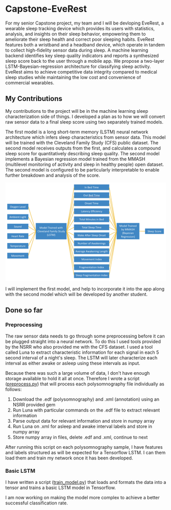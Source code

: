 # Capstone-EveRest

For my senior Capstone project, my team and I will be devloping EveRest, a wearable sleep tracking device which provides its users with statistics, analysis, and insights on their sleep behavior, empowering them to ameliorate their sleep health and correct poor sleeping habits. EveRest features both a wristband and a headband device, which operate in tandem to collect high-fidelity sensor data during sleep. A machine learning backend identifies key sleep quality indicators and reports a synthesized sleep score back to the user through a mobile app. We propose a two-layer LSTM-Bayesian-regression architecture for classifying sleep activity. EveRest aims to achieve competitive data integrity compared to medical sleep studies while maintaining the low cost and convenience of commercial wearables.

## My Contributions

My contributions to the project will be in the machine learning sleep characterization side of things. I developed a plan as to how we will convert raw sensor data to a final sleep score using two separately trained models.

The first model is a long short-term memory (LSTM) neural network architecture which infers sleep characteristics from sensor data. This model will be trained with the Cleveland Family Study (CFS) public dataset. The second model receives outputs from the first, and calculates a compound sleep score for quantitatively describing sleep quality. The second model implements a Bayesian regression model trained from the MMASH (multilevel monitoring of activity and sleep in healthy people) open dataset. The second model is configured to be particularly interpretable to enable further breakdown and analysis of the score.

![GitHub Logo](ML_diagram.png)

I will implement the first model, and help to incorporate it into the app along with the second model which will be developed by another student.

## Done so far

### Preprocessing

The raw sensor data needs to go through some preprocessing before it can be plugged straight into a neural network. To do this I used tools provided by the NSRR who also provided me with the CFS dataset. I used a tool called Luna to extract characteristic information for each signal in each 5 second interval of a night's sleep. The LSTM will later characterize each interval as either awake or asleep using these intervals as input.

Because there was such a large volume of data, I don't have enough storage available to hold it all at once. Therefore I wrote a script ([preprocess.py](preprocess.py)) that will process each polysomnography file individually as follows:

1. Download the .edf (polysomnography) and .xml (annotation) using an NSRR provided gem
1. Run Luna with particular commands on the .edf file to extract relevant information
1. Parse output data for relevant information and store in numpy array
1. Run Luna on .xml for asleep and awake interval labels and store in numpy array
1. Store numpy array in files, delete .edf and .xml, continue to next

After running this script on each polysomnography sample, I have features and labels structured as will be expected for a Tensorflow LSTM. I can them load them and train my network once it has been developed.

### Basic LSTM

I have written a script ([train_model.py](preprocess.py)) that loads and formats the data into a tensor and trains a basic LSTM model in Tensorflow.

I am now working on making the model more complex to achieve a better successful classification rate.
